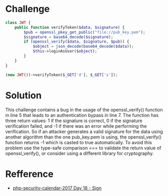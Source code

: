# Challenge
```php 
class JWT {
    public function verifyToken($data, $signature) {
        $pub = openssl_pkey_get_public("file://pub_key.pem");
        $signature = base64_decode($signature);
        if (openssl_verify($data, $signature, $pub)) {
            $object = json_decode(base64_decode($data));
            $this->loginAsUser($object);
        }
    }
}

(new JWT())->verifyToken($_GET['d'], $_GET['s']);
```

# Solution
This challenge contains a bug in the usage of the openssl_verify() function in line 5 that leads to an authentication bypass in line 7. The function has three return values: 1 if the signature is correct, 0 if the signature verification failed, and -1 if there was an error while performing the verification. So if an attacker generates a valid signature for the data using another algorithm than the one pub_key.pem is using, the openssl_verify() function returns -1 which is casted to true automatically. To avoid this problem use the type-safe comparison === to validate the return value of openssl_verify(), or consider using a different library for cryptography.

# Refference
+ [php-security-calendar-2017 Day 18 - Sign](https://github.com/spoock1024/CTF-Practice/blob/830069f31248dcefe7eb5df02233843763ab955a/PHP%20SECURITY%20CALENDAR%202017/README_CN.md)